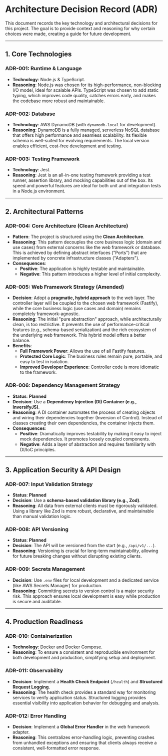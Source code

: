 # Architecture Decision Record (ADR)

This document records the key technology and architectural decisions for this project. The goal is to provide context and reasoning for why certain choices were made, creating a guide for future development.

---

## 1. Core Technologies

### ADR-001: Runtime & Language
-   **Technology**: Node.js & TypeScript.
-   **Reasoning**: Node.js was chosen for its high-performance, non-blocking I/O model, ideal for scalable APIs. TypeScript was chosen to add static typing, which improves code quality, catches errors early, and makes the codebase more robust and maintainable.

### ADR-002: Database
-   **Technology**: AWS DynamoDB (with `dynamodb-local` for development).
-   **Reasoning**: DynamoDB is a fully managed, serverless NoSQL database that offers high performance and seamless scalability. Its flexible schema is well-suited for evolving requirements. The local version enables efficient, cost-free development and testing.

### ADR-003: Testing Framework
-   **Technology**: Jest.
-   **Reasoning**: Jest is an all-in-one testing framework providing a test runner, assertion library, and mocking capabilities out of the box. Its speed and powerful features are ideal for both unit and integration tests in a Node.js environment.

---

## 2. Architectural Patterns

### ADR-004: Core Architecture (Clean Architecture)
-   **Pattern**: The project is structured using the **Clean Architecture**.
-   **Reasoning**: This pattern decouples the core business logic (domain and use cases) from external concerns like the web framework or database. This is achieved by defining abstract interfaces ("Ports") that are implemented by concrete infrastructure classes ("Adapters").
-   **Consequences**:
    -   **Positive**: The application is highly testable and maintainable.
    -   **Negative**: This pattern introduces a higher level of initial complexity.

### ADR-005: Web Framework Strategy (Amended)
-   **Decision**: Adopt a **pragmatic, hybrid approach** to the web layer. The controller layer will be coupled to the chosen web framework (Fastify), while the core business logic (use cases and domain) remains completely framework-agnostic.
-   **Reasoning**: The initial "pure abstraction" approach, while architecturally clean, is too restrictive. It prevents the use of performance-critical features (e.g., schema-based serialization) and the rich ecosystem of the underlying web framework. This hybrid model offers a better balance.
-   **Benefits**:
    -   **Full Framework Power**: Allows the use of all Fastify features.
    -   **Protected Core Logic**: The business rules remain pure, portable, and easy to test in isolation.
    -   **Improved Developer Experience**: Controller code is more idiomatic to the framework.

### ADR-006: Dependency Management Strategy
-   **Status**: **Planned**
-   **Decision**: Use a **Dependency Injection (DI) Container (e.g., InversifyJS)**.
-   **Reasoning**: A DI container automates the process of creating objects and wiring their dependencies together (Inversion of Control). Instead of classes creating their own dependencies, the container injects them.
-   **Consequences**:
    -   **Positive**: Dramatically improves testability by making it easy to inject mock dependencies. It promotes loosely coupled components.
    -   **Negative**: Adds a layer of abstraction and requires familiarity with DI/IoC principles.

---

## 3. Application Security & API Design

### ADR-007: Input Validation Strategy
-   **Status**: **Planned**
-   **Decision**: Use a **schema-based validation library (e.g., Zod)**.
-   **Reasoning**: All data from external clients must be rigorously validated. Using a library like Zod is more robust, declarative, and maintainable than manual validation logic.

### ADR-008: API Versioning
-   **Status**: **Planned**
-   **Decision**: The API will be versioned from the start (e.g., `/api/v1/...`).
-   **Reasoning**: Versioning is crucial for long-term maintainability, allowing for future breaking changes without disrupting existing clients.

### ADR-009: Secrets Management
-   **Decision**: Use `.env` files for local development and a dedicated service (like AWS Secrets Manager) for production.
-   **Reasoning**: Committing secrets to version control is a major security risk. This approach ensures local development is easy while production is secure and auditable.

---

## 4. Production Readiness

### ADR-010: Containerization
-   **Technology**: Docker and Docker Compose.
-   **Reasoning**: To ensure a consistent and reproducible environment for both development and production, simplifying setup and deployment.

### ADR-011: Observability
-   **Decision**: Implement a **Health Check Endpoint** (`/health`) and **Structured Request Logging**.
-   **Reasoning**: The health check provides a standard way for monitoring services to verify application status. Structured logging provides essential visibility into application behavior for debugging and analysis.
	
### ADR-012: Error Handling
-   **Decision**: Implement a **Global Error Handler** in the web framework adapter.
-   **Reasoning**: This centralizes error-handling logic, preventing crashes from unhandled exceptions and ensuring that clients always receive a consistent, well-formatted error response.